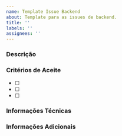 ```yaml
---
name: Template Issue Backend
about: Template para as issues de backend.
title: ''
labels: ''
assignees: ''
---
```


### Descrição

### Critérios de Aceite
- [ ] 
- [ ] 
- [ ] 

### Informações Técnicas

### Informações Adicionais
